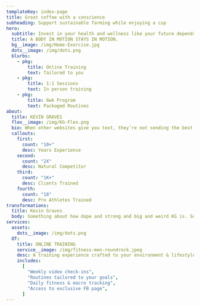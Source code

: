 ```yaml
---
templateKey: index-page
title: Great coffee with a conscience
subheading: Support sustainable farming while enjoying a cup
hero:
  subtitle: Invest in your health and wellness like your future depends on it
  title: A BODY IN MOTION STAYS IN MOTION.
  bg__image: /img/Home-Exercise.jpg
  dots__image: /img/dots.png
  blurbs:
    - pkg:
        title: Online Training
        text: Tailored to you
    - pkg:
        title: 1:1 Sessions
        text: In person training
    - pkg:
        title: 8wk Program
        text: Packaged Routines
about:
  title: KEVIN GRAVES
  flex__image: /img/KG-Flex.png
  bio: When other websites give you text, they’re not sending the best. They’re not sending you, they’re sending words that have lots of problems and they’re bringing those problems with us. They’re bringing mistakes. They’re bringing misspellings. They’re typists… And some, I assume, are good words. We have so many things that we have to do better... and certainly ipsum is one of them.
  callouts:
    first:
      count: "10+"
      desc: Years Experience
    second:
      count: "2X"
      desc: Natural Competitor
    third:
      count: "1K+"
      desc: Clients Trained
    fourth:
      count: "18"
      desc: Pro Athletes Trained
transformations:
  title: Kevin Graves
  body: Something about how dope and strong and big and weird KG is. Something about how dope and strong and big and weird KG is. Something about how dope and strong and big and weird KG is.
services:
  assets:
    dots__image: /img/dots.png
  OT:
    title: ONLINE TRAINING
    service__image: /img/fitness-men-roundrock.jpeg
    desc: A training experience crafted to your environment & lifestyle
    includes:
      [
        "Weekly video check-ins",
        "Routines tailored to your goals",
        "Daily fitness & macro tracking",
        "Access to exclusive FB page",
      ]
---
```

